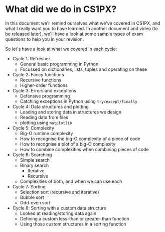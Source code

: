 # What did we do in CS1PX?

In this document we'll remind ourselves what we've covered in CS1PX, and what I really want you to have learned. In another document and video (to be released later), we'll have a look at some sample types of exam questions to help you in your revision.  

So let's have a look at what we covered in each cycle:
- Cycle 1: Refresher
    - General basic programming in Python
    - Focussed on dictionaries, lists, tuples and operating on these
- Cycle 2: Fancy functions
    - Recursive functions
    - Higher-order functions
- Cycle 3: Errors and exceptions
    - Defensive programming
    - Catching exceptions in Python using `try/except/finally`
- Cycle 4: Data structures and plotting
    - Loading and storing data in structures we design
    - Reading data from files
    - plotting using `matplotlib`
- Cycle 5: Complexity
    - Big-O runtime complexity
    - How to recognise the big-O complexity of a piece of code
    - How to recognise a plot of a big-O complexity
    - How to combine complexities when combining pieces of code
- Cycle 6: Searching
    - Simple search
    - Binary search
        - Iterative
        - Recursive
    - Complexities of both, and when we can use each
- Cycle 7: Sorting
    - Selection sort (recursive and iterative)
    - Bubble sort
    - Odd-even sort
- Cycle 8: Sorting with a custom data structure
    - Looked at reading/storing data again
    - Defining a custom less-than or greater-than function
    - Using those custom structures in a sorting function
